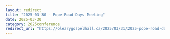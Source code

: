 ```yaml
---
layout: redirect
title: "2025-03-30 - Pope Road Days Meeting"
date: 2025-03-30
category: 2025conference
redirect_url: "https://olearygospelhall.ca/2025/03/31/2025-pope-road-days-meeting/"
---
```


